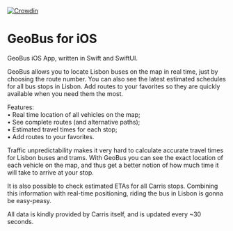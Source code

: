 [![Crowdin](https://badges.crowdin.net/geobus-ios/localized.svg)](https://crowdin.com/project/geobus-ios)

# GeoBus for iOS
GeoBus iOS App, written in Swift and SwiftUI.

GeoBus allows you to locate Lisbon buses on the map in real time, just by choosing the route number. You can also see the latest estimated schedules for all bus stops in Lisbon. Add routes to your favorites so they are quickly available when you need them the most.

Features:  
• Real time location of all vehicles on the map;  
• See complete routes (and alternative paths);  
• Estimated travel times for each stop;  
• Add routes to your favorites.  

Traffic unpredictability makes it very hard to calculate accurate travel times for Lisbon buses and trams. With GeoBus you can see the exact location of each vehicle on the map, and thus get a better notion of how much time it will take to arrive at your stop.

It is also possible to check estimated ETAs for all Carris stops. Combining this information with real-time positioning, riding the bus in Lisbon is gonna be easy-peasy.

All data is kindly provided by Carris itself, and is updated every ~30 seconds.
